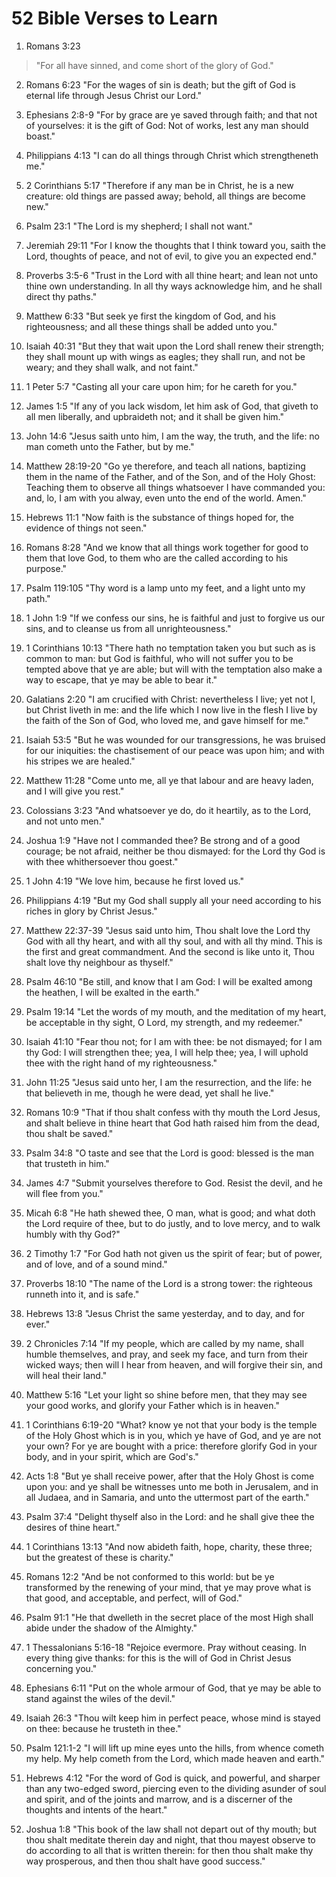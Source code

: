 # 52 Bible Verses to Learn

1. Romans 3:23
> "For all have sinned, and come short of the glory of God."


2. Romans 6:23
"For the wages of sin is death; but the gift of God is eternal life through Jesus Christ our Lord."


3. Ephesians 2:8-9
"For by grace are ye saved through faith; and that not of yourselves: it is the gift of God: Not of works, lest any man should boast."


4. Philippians 4:13
"I can do all things through Christ which strengtheneth me."


5. 2 Corinthians 5:17
"Therefore if any man be in Christ, he is a new creature: old things are passed away; behold, all things are become new."


6. Psalm 23:1
"The Lord is my shepherd; I shall not want."


7. Jeremiah 29:11
"For I know the thoughts that I think toward you, saith the Lord, thoughts of peace, and not of evil, to give you an expected end."


8. Proverbs 3:5-6
"Trust in the Lord with all thine heart; and lean not unto thine own understanding. In all thy ways acknowledge him, and he shall direct thy paths."


9. Matthew 6:33
"But seek ye first the kingdom of God, and his righteousness; and all these things shall be added unto you."


10. Isaiah 40:31
"But they that wait upon the Lord shall renew their strength; they shall mount up with wings as eagles; they shall run, and not be weary; and they shall walk, and not faint."


11. 1 Peter 5:7
"Casting all your care upon him; for he careth for you."


12. James 1:5
"If any of you lack wisdom, let him ask of God, that giveth to all men liberally, and upbraideth not; and it shall be given him."


13. John 14:6
"Jesus saith unto him, I am the way, the truth, and the life: no man cometh unto the Father, but by me."


14. Matthew 28:19-20
"Go ye therefore, and teach all nations, baptizing them in the name of the Father, and of the Son, and of the Holy Ghost: Teaching them to observe all things whatsoever I have commanded you: and, lo, I am with you alway, even unto the end of the world. Amen."


15. Hebrews 11:1
"Now faith is the substance of things hoped for, the evidence of things not seen."


16. Romans 8:28
"And we know that all things work together for good to them that love God, to them who are the called according to his purpose."


17. Psalm 119:105
"Thy word is a lamp unto my feet, and a light unto my path."


18. 1 John 1:9
"If we confess our sins, he is faithful and just to forgive us our sins, and to cleanse us from all unrighteousness."


19. 1 Corinthians 10:13
"There hath no temptation taken you but such as is common to man: but God is faithful, who will not suffer you to be tempted above that ye are able; but will with the temptation also make a way to escape, that ye may be able to bear it."


20. Galatians 2:20
"I am crucified with Christ: nevertheless I live; yet not I, but Christ liveth in me: and the life which I now live in the flesh I live by the faith of the Son of God, who loved me, and gave himself for me."


21. Isaiah 53:5
"But he was wounded for our transgressions, he was bruised for our iniquities: the chastisement of our peace was upon him; and with his stripes we are healed."


22. Matthew 11:28
"Come unto me, all ye that labour and are heavy laden, and I will give you rest."


23. Colossians 3:23
"And whatsoever ye do, do it heartily, as to the Lord, and not unto men."


24. Joshua 1:9
"Have not I commanded thee? Be strong and of a good courage; be not afraid, neither be thou dismayed: for the Lord thy God is with thee whithersoever thou goest."


25. 1 John 4:19
"We love him, because he first loved us."


26. Philippians 4:19
"But my God shall supply all your need according to his riches in glory by Christ Jesus."


27. Matthew 22:37-39
"Jesus said unto him, Thou shalt love the Lord thy God with all thy heart, and with all thy soul, and with all thy mind. This is the first and great commandment. And the second is like unto it, Thou shalt love thy neighbour as thyself."

28. Psalm 46:10
"Be still, and know that I am God: I will be exalted among the heathen, I will be exalted in the earth."


29. Psalm 19:14
"Let the words of my mouth, and the meditation of my heart, be acceptable in thy sight, O Lord, my strength, and my redeemer."


30. Isaiah 41:10
"Fear thou not; for I am with thee: be not dismayed; for I am thy God: I will strengthen thee; yea, I will help thee; yea, I will uphold thee with the right hand of my righteousness."


31. John 11:25
"Jesus said unto her, I am the resurrection, and the life: he that believeth in me, though he were dead, yet shall he live."


32. Romans 10:9
"That if thou shalt confess with thy mouth the Lord Jesus, and shalt believe in thine heart that God hath raised him from the dead, thou shalt be saved."


33. Psalm 34:8
"O taste and see that the Lord is good: blessed is the man that trusteth in him."


34. James 4:7
"Submit yourselves therefore to God. Resist the devil, and he will flee from you."


35. Micah 6:8
"He hath shewed thee, O man, what is good; and what doth the Lord require of thee, but to do justly, and to love mercy, and to walk humbly with thy God?"


36. 2 Timothy 1:7
"For God hath not given us the spirit of fear; but of power, and of love, and of a sound mind."


37. Proverbs 18:10
"The name of the Lord is a strong tower: the righteous runneth into it, and is safe."


38. Hebrews 13:8
"Jesus Christ the same yesterday, and to day, and for ever."


39. 2 Chronicles 7:14
"If my people, which are called by my name, shall humble themselves, and pray, and seek my face, and turn from their wicked ways; then will I hear from heaven, and will forgive their sin, and will heal their land."


40. Matthew 5:16
"Let your light so shine before men, that they may see your good works, and glorify your Father which is in heaven."


41. 1 Corinthians 6:19-20
"What? know ye not that your body is the temple of the Holy Ghost which is in you, which ye have of God, and ye are not your own? For ye are bought with a price: therefore glorify God in your body, and in your spirit, which are God's."


42. Acts 1:8
"But ye shall receive power, after that the Holy Ghost is come upon you: and ye shall be witnesses unto me both in Jerusalem, and in all Judaea, and in Samaria, and unto the uttermost part of the earth."


43. Psalm 37:4
"Delight thyself also in the Lord: and he shall give thee the desires of thine heart."


44. 1 Corinthians 13:13
"And now abideth faith, hope, charity, these three; but the greatest of these is charity."


45. Romans 12:2
"And be not conformed to this world: but be ye transformed by the renewing of your mind, that ye may prove what is that good, and acceptable, and perfect, will of God."


46. Psalm 91:1
"He that dwelleth in the secret place of the most High shall abide under the shadow of the Almighty."


47. 1 Thessalonians 5:16-18
"Rejoice evermore. Pray without ceasing. In every thing give thanks: for this is the will of God in Christ Jesus concerning you."


48. Ephesians 6:11
"Put on the whole armour of God, that ye may be able to stand against the wiles of the devil."


49. Isaiah 26:3
"Thou wilt keep him in perfect peace, whose mind is stayed on thee: because he trusteth in thee."


50. Psalm 121:1-2
"I will lift up mine eyes unto the hills, from whence cometh my help. My help cometh from the Lord, which made heaven and earth."


51. Hebrews 4:12
"For the word of God is quick, and powerful, and sharper than any two-edged sword, piercing even to the dividing asunder of soul and spirit, and of the joints and marrow, and is a discerner of the thoughts and intents of the heart."


53. Joshua 1:8
"This book of the law shall not depart out of thy mouth; but thou shalt meditate therein day and night, that thou mayest observe to do according to all that is written therein: for then thou shalt make thy way prosperous, and then thou shalt have good success."
